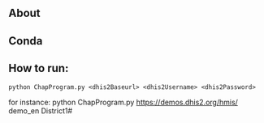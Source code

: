 ## About


## Conda

## How to run:

``` python ChapProgram.py <dhis2Baseurl> <dhis2Username> <dhis2Password> ``` 

for instance: python ChapProgram.py https://demos.dhis2.org/hmis/ demo_en District1#

